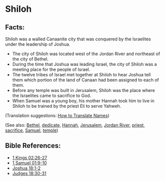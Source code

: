 # Shiloh #

## Facts: ## 

Shiloh was a walled Canaanite city that was conquered by the Israelites under the leadership of Joshua.

* The city of Shiloh was located west of the Jordan River and northeast of the city of Bethel.
* During the time that Joshua was leading Israel, the city of Shiloh was a meeting place for the people of Israel.
* The twelve tribes of Israel met together at Shiloh to hear Joshua tell them which portion of the land of Canaan had been assigned to each of them.
* Before any temple was built in Jerusalem, Shiloh was the place where the Israelites came to sacrifice to God.
* When Samuel was a young boy, his mother Hannah took him to live in Shiloh to be trained by the priest Eli to serve Yahweh.

(Translation suggestions: [How to Translate Names](en/ta-vol1/translate/man/translate-names))

(See also: [Bethel](../other/bethel.md), [dedicate](../other/dedicate.md), [Hannah](../other/hannah.md), [Jerusalem](../other/jerusalem.md), [Jordan River](../other/jordanriver.md), [priest](../kt/priest.md), [sacrifice](../other/sacrifice.md), [Samuel](../other/samuel.md), [temple](../kt/temple.md))

## Bible References: ##

* [1 Kings 02:26-27](en/tn/1ki/help/02/26)
* [1 Samuel 01:9-10](en/tn/1sa/help/01/09)
* [Joshua 18:1-2](en/tn/jos/help/18/01)
* [Judges 18:30-31](en/tn/jdg/help/18/30)